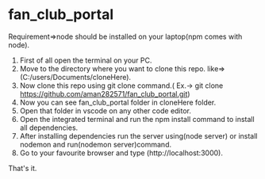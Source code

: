 # fan_club_portal
Requirement=>node should be installed on your laptop(npm comes with node).

1. First of all open the terminal on your PC.
2. Move to the directory where you want to clone this repo.  like=>(C:/users/Documents/cloneHere).
3. Now clone this repo using git clone command.( Ex.-> git clone https://github.com/aman282571/fan_club_portal.git)
4. Now you can see fan_club_portal folder in cloneHere folder.
5. Open that folder in vscode on any other code editor.
6. Open the integrated terminal and run the npm install command to install all dependencies.
7. After installing dependencies run the server using(node server) or install nodemon and run(nodemon server)command.
8. Go to your favourite browser and type (http://localhost:3000).

That's it.
